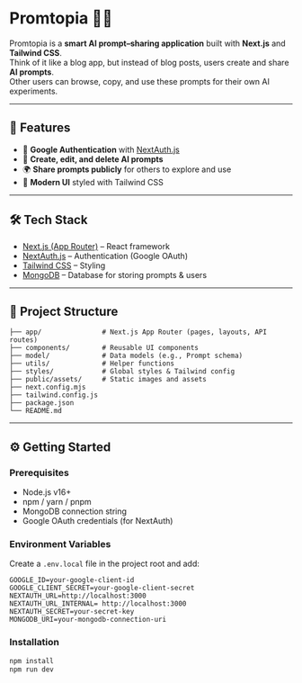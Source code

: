 # Promtopia 🧠✨

Promtopia is a **smart AI prompt–sharing application** built with **Next.js** and **Tailwind CSS**.  
Think of it like a blog app, but instead of blog posts, users create and share **AI prompts**.  
Other users can browse, copy, and use these prompts for their own AI experiments.

---

## 🚀 Features
- 🔐 **Google Authentication** with [NextAuth.js](https://next-auth.js.org/)  
- 📝 **Create, edit, and delete AI prompts**  
- 🌍 **Share prompts publicly** for others to explore and use    
- 🎨 **Modern UI** styled with Tailwind CSS    

---

## 🛠️ Tech Stack
- [Next.js (App Router)](https://nextjs.org/docs) – React framework  
- [NextAuth.js](https://next-auth.js.org/) – Authentication (Google OAuth)  
- [Tailwind CSS](https://tailwindcss.com/) – Styling  
- [MongoDB](https://www.mongodb.com/) – Database for storing prompts & users   

---

## 📂 Project Structure
```
├── app/               # Next.js App Router (pages, layouts, API routes)
├── components/        # Reusable UI components
├── model/             # Data models (e.g., Prompt schema)
├── utils/             # Helper functions
├── styles/            # Global styles & Tailwind config
├── public/assets/     # Static images and assets
├── next.config.mjs
├── tailwind.config.js
├── package.json
└── README.md
```

---

## ⚙️ Getting Started

### Prerequisites
- Node.js v16+  
- npm / yarn / pnpm  
- MongoDB connection string  
- Google OAuth credentials (for NextAuth)

### Environment Variables
Create a `.env.local` file in the project root and add:

```env
GOOGLE_ID=your-google-client-id
GOOGLE_CLIENT_SECRET=your-google-client-secret
NEXTAUTH_URL=http://localhost:3000
NEXTAUTH_URL_INTERNAL= http://localhost:3000
NEXTAUTH_SECRET=your-secret-key
MONGODB_URI=your-mongodb-connection-uri
```
### Installation
```bash
npm install
npm run dev
```
